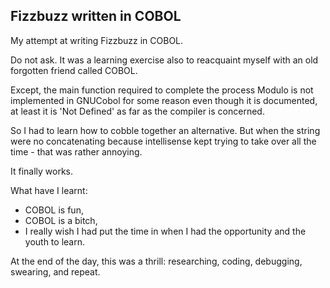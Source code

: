 ## Fizzbuzz written in COBOL

My attempt at writing Fizzbuzz in COBOL.

Do not ask.  It was a learning exercise also to reacquaint myself with an old forgotten friend called COBOL.

Except, the main function required to complete the process Modulo is not implemented in GNUCobol for some reason even though it is documented, at least it is 'Not Defined' as far as the compiler is concerned.

So I had to learn how to cobble together an alternative.  But when the string were no concatenating because intellisense kept trying to take over all the time - that was rather annoying.

It finally works.  

What have I learnt:
- COBOL is fun,
- COBOL is a bitch,
- I really wish I had put the time in when I had the opportunity and the youth to learn.  

At the end of the day, this was a thrill: researching, coding, debugging, swearing, and repeat.